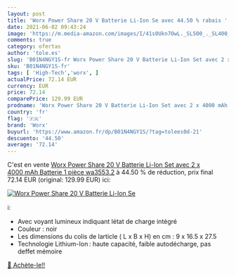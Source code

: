 ```yaml
---
layout: post
title: 'Worx Power Share 20 V Batterie Li-Ion Se avec 44.50 % rabais '
date: 2021-06-02 09:43:24
image: 'https://m.media-amazon.com/images/I/41s0Ukn7OwL._SL500_._SL400_.jpg'
comments: true
category: ofertas
author: 'tole.es'
slug: 'B01N4NGY1S-fr Worx Power Share 20 V Batterie Li-Ion Set avec 2 x 4000...'
sku: 'B01N4NGY1S-fr'
tags: [ 'High-Tech','worx', ]
actualPrice: 72.14 EUR
currency: EUR
price: 72.14
comparePrice: 129.99 EUR
prodname: 'Worx Power Share 20 V Batterie Li-Ion Set avec 2 x 4000 mAh Batterie  1 pièce  wa3553.2'
country: 'fr'
flag: '🇫🇷'
brand: 'Worx'
buyurl: 'https://www.amazon.fr/dp/B01N4NGY1S/?tag=tolees0d-21'
descuento: '44.50'
average: '72.14'
---
```


C'est en vente [Worx Power Share 20 V Batterie Li-Ion Set avec 2 x 4000 mAh Batterie  1 pièce  wa3553.2](https://www.amazon.fr/dp/B01N4NGY1S/?tag=tolees0d-21)  à  44.50 % de réduction, prix final  72.14 EUR (original: 129.99 EUR) ici:

[![Worx Power Share 20 V Batterie Li-Ion Se](https://m.media-amazon.com/images/I/41s0Ukn7OwL._SL500_._SL400_.jpg)](https://www.amazon.fr/dp/B01N4NGY1S/?tag=tolees0d-21)

ℹ️:

- Avec voyant lumineux indiquant létat de charge intégré
- Couleur : noir
- Les dimensions du colis de larticle ( L x B x H) en cm : 9 x 16.5 x 27.5
- Technologie Lithium-Ion : haute capacité, faible autodécharge, pas deffet mémoire

[🛒 Achète-le!!](https://www.amazon.fr/dp/B01N4NGY1S/?tag=tolees0d-21)
